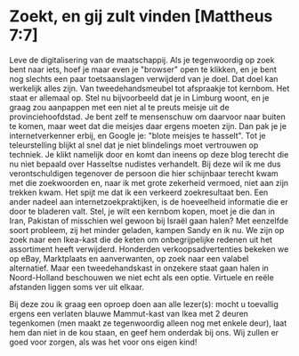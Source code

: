 # Zoekt, en gij zult vinden [Mattheus 7:7]

Leve de digitalisering van de maatschappij. Als je tegenwoordig op zoek bent naar iets, hoef je maar even je "browser" open te klikken, en je bent nog slechts een paar toetsaanslagen verwijderd van je doel. Dat doel kan werkelijk alles zijn. Van tweedehandsmeubel tot afspraakje tot kernbom. Het staat er allemaal op.
Stel nu bijvoorbeeld dat je in Limburg woont, en je graag zou aanpappen met een niet al te preuts meisje uit de provinciehoofdstad. Je bent zelf te mensenschuw om daarvoor naar buiten te komen, maar weet dat die meisjes daar ergens moeten zijn. Dan pak je je internetverkenner erbij, en Google je: "blote meisjes te hasselt".
Tot je teleurstelling blijkt al snel dat je niet blindelings moet vertrouwen op techniek. Je klikt namelijk door en komt dan ineens op deze blog terecht die nu niet bepaald over Hasseltse nudistes verhandelt.
Bij deze wil ik me dus verontschuldigen tegenover de persoon die hier schijnbaar terecht kwam met die zoekwoorden en, naar ik met grote zekerheid vermoed, niet aan zijn trekken kwam. Het spijt me dat ik een verkeerd zoekresultaat ben.
Een ander nadeel aan internetzoekpraktijken, is de hoeveelheid informatie die er door te bladeren valt. Stel, je wilt een kernbom kopen, moet je die dan in Iran, Pakistan of misschien wel gewoon bij Israël gaan halen?
Met eenzelfde soort probleem, zij het minder geladen, kampen Sandy en ik nu. We zijn op zoek naar een Ikea-kast die de keten om onbegrijpelijke redenen uit het assortiment heeft verwijderd. Honderden verkoopsadvertenties bekeken we op eBay, Marktplaats en aanverwanten, op zoek naar een valabel alternatief. Maar een tweedehandskast in onzekere staat gaan halen in Noord-Holland beschouwen we niet echt als een optie. Virtuele en reële afstanden liggen soms ver uit elkaar.


Bij deze zou ik graag een oproep doen aan alle lezer(s): mocht u toevallig ergens een verlaten blauwe Mammut-kast van Ikea met 2 deuren tegenkomen (men maakt ze tegenwoordig alleen nog met enkele deur), laat hem dan niet in de kou staan, en geef hem onderdak bij ons. Wij zullen er goed voor zorgen, als was het voor ons eigen kind!